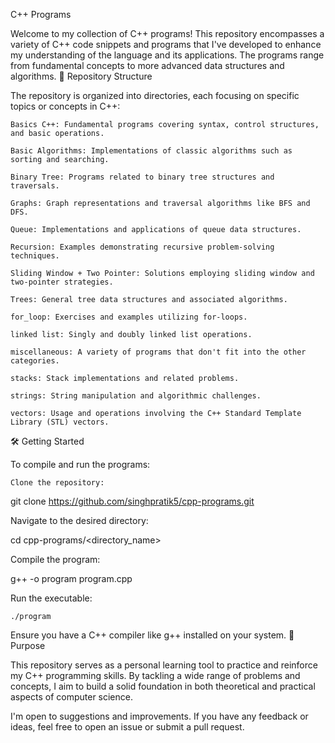 C++ Programs

Welcome to my collection of C++ programs! This repository encompasses a variety of C++ code snippets and programs that I've developed to enhance my understanding of the language and its applications. The programs range from fundamental concepts to more advanced data structures and algorithms.
📁 Repository Structure

The repository is organized into directories, each focusing on specific topics or concepts in C++:

    Basics C++: Fundamental programs covering syntax, control structures, and basic operations.

    Basic Algorithms: Implementations of classic algorithms such as sorting and searching.

    Binary Tree: Programs related to binary tree structures and traversals.

    Graphs: Graph representations and traversal algorithms like BFS and DFS.

    Queue: Implementations and applications of queue data structures.

    Recursion: Examples demonstrating recursive problem-solving techniques.

    Sliding Window + Two Pointer: Solutions employing sliding window and two-pointer strategies.

    Trees: General tree data structures and associated algorithms.

    for_loop: Exercises and examples utilizing for-loops.

    linked list: Singly and doubly linked list operations.

    miscellaneous: A variety of programs that don't fit into the other categories.

    stacks: Stack implementations and related problems.

    strings: String manipulation and algorithmic challenges.

    vectors: Usage and operations involving the C++ Standard Template Library (STL) vectors.

🛠️ Getting Started

To compile and run the programs:

    Clone the repository:

git clone https://github.com/singhpratik5/cpp-programs.git

Navigate to the desired directory:

cd cpp-programs/<directory_name>

Compile the program:

g++ -o program program.cpp

Run the executable:

    ./program

Ensure you have a C++ compiler like g++ installed on your system.
🎯 Purpose

This repository serves as a personal learning tool to practice and reinforce my C++ programming skills. By tackling a wide range of problems and concepts, I aim to build a solid foundation in both theoretical and practical aspects of computer science.

I'm open to suggestions and improvements. If you have any feedback or ideas, feel free to open an issue or submit a pull request.
